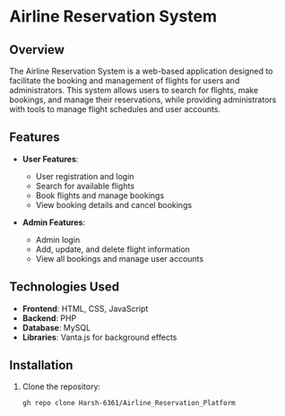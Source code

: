 # Airline Reservation System

## Overview
The Airline Reservation System is a web-based application designed to facilitate the booking and management of flights for users and administrators. This system allows users to search for flights, make bookings, and manage their reservations, while providing administrators with tools to manage flight schedules and user accounts.

## Features
- **User  Features**:
  - User registration and login
  - Search for available flights
  - Book flights and manage bookings
  - View booking details and cancel bookings

- **Admin Features**:
  - Admin login
  - Add, update, and delete flight information
  - View all bookings and manage user accounts

## Technologies Used
- **Frontend**: HTML, CSS, JavaScript
- **Backend**: PHP
- **Database**: MySQL
- **Libraries**: Vanta.js for background effects

## Installation
1. Clone the repository:
   ```bash
   gh repo clone Harsh-6361/Airline_Reservation_Platform
